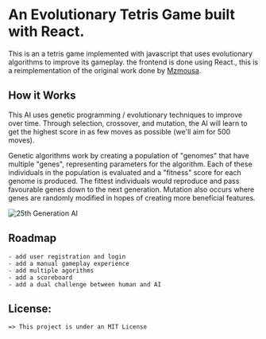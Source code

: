 # An Evolutionary Tetris Game built with React. 

This is an a tetris game implemented with javascript that uses evolutionary algorithms 
to improve its gameplay. the frontend is done using React., this is a reimplementation 
of the original work done by [Mzmousa](https://github.com/mzmousa/tetris-ai). 

## How it Works 

This AI uses genetic programming / evolutionary techniques to improve over time. Through selection, crossover, and mutation, the AI will learn to get the highest score in as few moves as possible (we'll aim for 500 moves).

Genetic algorithms work by creating a population of "genomes" that have multiple "genes", representing parameters for the algorithm. Each of these individuals in the population is evaluated and a "fitness" score for each genome is produced. The fittest individuals would reproduce and pass favourable genes down to the next generation. Mutation also occurs where genes are randomly modified in hopes of creating more beneficial features.


![25th Generation AI](https://github.com/iron-onet/tetris-ai/blob/master/tetris_gameplay.gif?raw=true)

## Roadmap 
    - add user registration and login  
    - add a manual gameplay experience
    - add multiple agorithms  
    - add a scoreboard
    - add a dual challenge between human and AI

## License: 
    => This project is under an MIT License